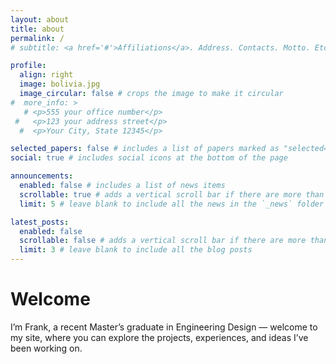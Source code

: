 ```yaml
---
layout: about
title: about
permalink: /
# subtitle: <a href='#'>Affiliations</a>. Address. Contacts. Motto. Etc.

profile:
  align: right
  image: bolivia.jpg
  image_circular: false # crops the image to make it circular
#  more_info: >
   # <p>555 your office number</p>
 #   <p>123 your address street</p>
  #  <p>Your City, State 12345</p>

selected_papers: false # includes a list of papers marked as "selected={true}"
social: true # includes social icons at the bottom of the page

announcements:
  enabled: false # includes a list of news items
  scrollable: true # adds a vertical scroll bar if there are more than 3 news items
  limit: 5 # leave blank to include all the news in the `_news` folder

latest_posts:
  enabled: false
  scrollable: false # adds a vertical scroll bar if there are more than 3 new posts items
  limit: 3 # leave blank to include all the blog posts
---
```


# Welcome  

I’m Frank, a recent Master’s graduate in Engineering Design — welcome to my site, where you can explore the projects, experiences, and ideas I’ve been working on.

<!-- with a passion for sustainability, innovation, and problem-solving — especially where they come together to tackle real-world challenges. Over the past year I’ve travelled widely, gaining new perspectives and experiences that shape how I approach both work and life. Check out my blog on this. -->

<!-- On this site you’ll find my projects, blogs, and ideas at the intersection of engineering, data, and business, as well as a glimpse into the journeys and interests that drive me.   -->

<!-- Write your biography here. Tell the world about yourself. Link to your favorite [subreddit](http://reddit.com). You can put a picture in, too. The code is already in, just name your picture `prof_pic.jpg` and put it in the `img/` folder.

Put your address / P.O. box / other info right below your picture. You can also disable any of these elements by editing `profile` property of the YAML header of your `_pages/about.md`. Edit `_bibliography/papers.bib` and Jekyll will render your [publications page](/al-folio/publications/) automatically.

Link to your social media connections, too. This theme is set up to use [Font Awesome icons](https://fontawesome.com/) and [Academicons](https://jpswalsh.github.io/academicons/), like the ones below. Add your Facebook, Twitter, LinkedIn, Google Scholar, or just disable all of them. -->

<!-- 
---
layout: about
title: about
permalink: /
profile:
  align: right
  image: workaway_profile.jpg
  image_circular: false
social: true
announcements:
  enabled: true
---
# Welcome  

I’m Frank, a recent Master’s graduate in Engineering Design — welcome to my site, where you can explore the projects, experiences, and ideas I’ve been working on. -->
